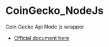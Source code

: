 # CoinGecko_NodeJs
Coin Gecko Api Node js wrapper 
- [Official document here](https:/www.coingecko.com/api/documentations/v3)
